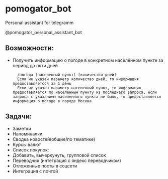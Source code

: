 # pomogator_bot
Personal assistant for telegramm

@pomogator_personal_assistant_bot

## Возможности:
* Получить информацию о погоде в конкретном населённом пункте за период до пяти дней
            
        /погода [населенный пункт] [количество дней]
        Если не указан параметр количество дней, то информация предоставляетсся за 1 день
        Если не указан параметр населенный пункт, то информация предоставляется по населённым пункту из последнего запроса, если запроса с указанием населенного пункта не было, то предоставляется информация о погоде в городе Москва

## Задачи:

* Заметки
* Напоминалки
* Сводка новостей(общие/по тематике)
* Курсы валют
* Список покупок:
* Добавить, вычеркунуть, групповой список
* Переводчик (интеграция с яндекс переводчиком)
* Отложенные посты в соцсети
* Интеграция с почтой

